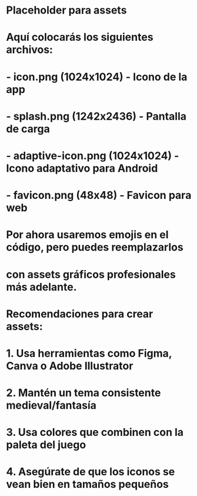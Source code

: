# Placeholder para assets
# Aquí colocarás los siguientes archivos:
# - icon.png (1024x1024) - Icono de la app
# - splash.png (1242x2436) - Pantalla de carga
# - adaptive-icon.png (1024x1024) - Icono adaptativo para Android
# - favicon.png (48x48) - Favicon para web

# Por ahora usaremos emojis en el código, pero puedes reemplazarlos 
# con assets gráficos profesionales más adelante.

# Recomendaciones para crear assets:
# 1. Usa herramientas como Figma, Canva o Adobe Illustrator
# 2. Mantén un tema consistente medieval/fantasía
# 3. Usa colores que combinen con la paleta del juego
# 4. Asegúrate de que los iconos se vean bien en tamaños pequeños
